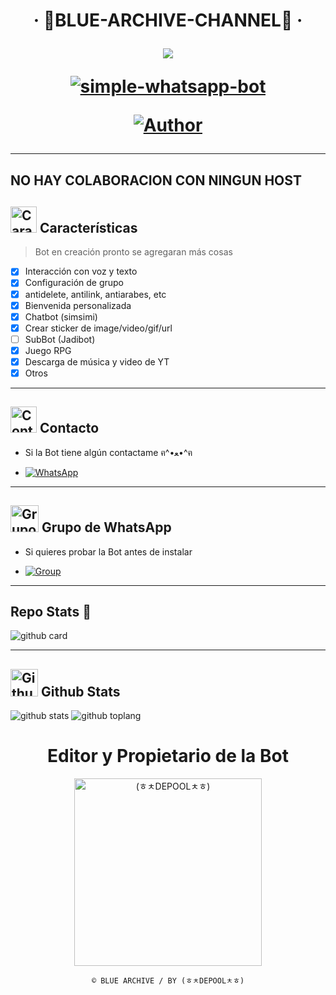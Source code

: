 <h1 align="center">‧ 💙BLUE-ARCHIVE-CHANNEL💙 ‧
</p>
<p>
        <img src= "https://images.alphacoders.com/122/1226538.jpg">
    </p>
    <p align="center">
        <a href="#"><img title="simple-whatsapp-bot" src="https://img.shields.io/badge/-SIMPLE--WHATSAPP--BOT-green?colorA=%21ff0000&colorB=%21017e40&style=for-the-badge"></a>
    </p>
    <p>
        <a href="https://qu.ax/HWNA.jpg"><img title="Author"    src="https://img.shields.io/badge/Author-(ㅎㅊDEPOOLㅊㅎ)-turquoise.svg?style=for-the-badge&logo=github"></a>
    </p>
    <p>

---------
NO HAY COLABORACION CON NINGUN HOST
---------

## <img src="https://i.pinimg.com/originals/73/69/6e/73696e022df7cd5cb3d999c6875361dd.gif" alt="Características" width="42" height="42"> Características

> Bot en creación pronto se agregaran más cosas 

- [x] Interacción con voz y texto
- [x] Configuración de grupo
- [x] antidelete, antilink, antiarabes, etc
- [x] Bienvenida personalizada
- [x] Chatbot (simsimi)
- [x] Crear sticker de image/video/gif/url
- [ ] SubBot (Jadibot)
- [x] Juego RPG
- [x] Descarga de música y video de YT
- [X] Otros

---------
   

## <img src="https://i.pinimg.com/originals/19/80/6e/19806e91932e6054965fc83b85241270.gif" alt="Contacto" width="42" height="42"> Contacto

- Si la Bot tiene algún contactame ฅ^•ﻌ•^ฅ

* <a href="https://wa.me/51988514570"><img alt="WhatsApp" src="https://img.shields.io/badge/WhatsApp-25D366?style=for-the-badge&logo=whatsapp&logoColor=turquoise"/></a>

---------

## <img src="https://static.wikia.nocookie.net/nyancat/images/d/d3/Nyan-cat.gif/revision/latest/scale-to-width-down/400?cb=20131231222500&path-prefix=es" alt="Grupo" width="45" height="43"> Grupo de WhatsApp


- Si quieres probar la Bot antes de instalar

* <a href="https://chat.whatsapp.com/ElP65wJ4eVCKg1QIqw8lyg"><img alt="Group" src="https://img.shields.io/badge/Group-25D366?style=for-the-badge&logo=whatsapp&logoColor=white"/></a>

---------
## Repo Stats 🔭

![github card](https://github-readme-stats.vercel.app/api/pin/?username=Brauliovh3&repo=BLUE-ARCHIVE3.0&theme=chartreuse-dark)

---------

## <img src="https://raw.githubusercontent.com/vilcajoal/vilcajoal/master/assets/octocat-anime.gif" alt="Github" width="44" height="44"> Github Stats

![github stats](https://github-readme-stats.vercel.app/api?username=Brauliovh3&show_icons=true&theme=chartreuse-dark)
![github toplang](https://github-readme-stats.vercel.app/api/top-langs/?username=Brauliovh3&layout=compact&theme=chartreuse-dark)

<div align="center">
  <h1 align="center">Editor y Propietario de la Bot</h1>

<a href="https://github.com/Brauliovh3"><img src="https://github.com/Brauliovh3.png" width="300" height="300" alt="(ㅎㅊDEPOOLㅊㅎ)"/></a>

`© BLUE ARCHIVE / BY (ㅎㅊDEPOOLㅊㅎ)`


